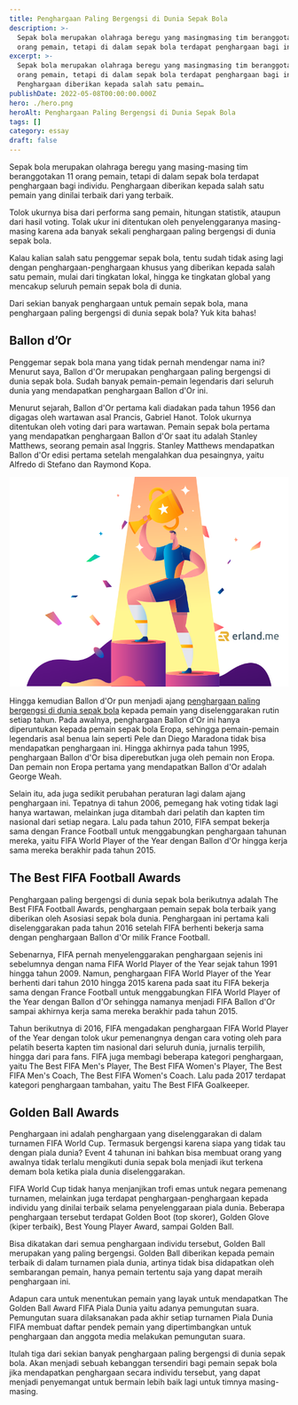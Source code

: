 ```yaml
---
title: Penghargaan Paling Bergengsi di Dunia Sepak Bola
description: >-
  Sepak bola merupakan olahraga beregu yang masingmasing tim beranggotakan 11
  orang pemain, tetapi di dalam sepak bola terdapat penghargaan bagi individu.…
excerpt: >-
  Sepak bola merupakan olahraga beregu yang masingmasing tim beranggotakan 11
  orang pemain, tetapi di dalam sepak bola terdapat penghargaan bagi individu.
  Penghargaan diberikan kepada salah satu pemain…
publishDate: 2022-05-08T00:00:00.000Z
hero: ./hero.png
heroAlt: Penghargaan Paling Bergengsi di Dunia Sepak Bola
tags: []
category: essay
draft: false
---
```


Sepak bola merupakan olahraga beregu yang masing-masing tim beranggotakan 11 orang pemain, tetapi di dalam sepak bola terdapat penghargaan bagi individu. Penghargaan diberikan kepada salah satu pemain yang dinilai terbaik dari yang terbaik.

Tolok ukurnya bisa dari performa sang pemain, hitungan statistik, ataupun dari hasil voting. Tolak ukur ini ditentukan oleh penyelenggaranya masing-masing karena ada banyak sekali penghargaan paling bergengsi di dunia sepak bola.

Kalau kalian salah satu penggemar sepak bola, tentu sudah tidak asing lagi dengan penghargaan-penghargaan khusus yang diberikan kepada salah satu pemain, mulai dari tingkatan lokal, hingga ke tingkatan global yang mencakup seluruh pemain sepak bola di dunia.

Dari sekian banyak penghargaan untuk pemain sepak bola, mana penghargaan paling bergengsi di dunia sepak bola? Yuk kita bahas!

## Ballon d’Or

Penggemar sepak bola mana yang tidak pernah mendengar nama ini? Menurut saya, Ballon d'Or merupakan penghargaan paling bergengsi di dunia sepak bola. Sudah banyak pemain-pemain legendaris dari seluruh dunia yang mendapatkan penghargaan Ballon d'Or ini.

Menurut sejarah, Ballon d'Or pertama kali diadakan pada tahun 1956 dan digagas oleh wartawan asal Prancis, Gabriel Hanot. Tolok ukurnya ditentukan oleh voting dari para wartawan. Pemain sepak bola pertama yang mendapatkan penghargaan Ballon d'Or saat itu adalah Stanley Matthews, seorang pemain asal Inggris. Stanley Matthews mendapatkan Ballon d'Or edisi pertama setelah mengalahkan dua pesaingnya, yaitu Alfredo di Stefano dan Raymond Kopa.

![penghargaan sepak bola](./images/penghargaan-sepak-bola.png)

Hingga kemudian Ballon d'Or pun menjadi ajang <a href="https://www.guinness.id/temu-bola/article/penyuka-bola-ketahui-3-penghargaan-paling-bergengsi-di-dunia-sepak-bola">penghargaan paling bergengsi di dunia sepak bola</a> kepada pemain yang diselenggarakan rutin setiap tahun. Pada awalnya, penghargaan Ballon d'Or ini hanya diperuntukan kepada pemain sepak bola Eropa, sehingga pemain-pemain legendaris asal benua lain seperti Pele dan Diego Maradona tidak bisa mendapatkan penghargaan ini. Hingga akhirnya pada tahun 1995, penghargaan Ballon d'Or bisa diperebutkan juga oleh pemain non Eropa. Dan pemain non Eropa pertama yang mendapatkan Ballon d'Or adalah George Weah.

Selain itu, ada juga sedikit perubahan peraturan lagi dalam ajang penghargaan ini. Tepatnya di tahun 2006, pemegang hak voting tidak lagi hanya wartawan, melainkan juga ditambah dari pelatih dan kapten tim nasional dari setiap negara. Lalu pada tahun 2010, FIFA sempat bekerja sama dengan France Football untuk menggabungkan penghargaan tahunan mereka, yaitu FIFA World Player of the Year dengan Ballon d'Or hingga kerja sama mereka berakhir pada tahun 2015.

## The Best FIFA Football Awards

Penghargaan paling bergengsi di dunia sepak bola berikutnya adalah The Best FIFA Football Awards, penghargaan pemain sepak bola terbaik yang diberikan oleh Asosiasi sepak bola dunia. Penghargaan ini pertama kali diselenggarakan pada tahun 2016 setelah FIFA berhenti bekerja sama dengan penghargaan Ballon d'Or milik France Football.

Sebenarnya, FIFA pernah menyelenggarakan penghargaan sejenis ini sebelumnya dengan nama FIFA World Player of the Year sejak tahun 1991 hingga tahun 2009. Namun, penghargaan FIFA World Player of the Year berhenti dari tahun 2010 hingga 2015 karena pada saat itu FIFA bekerja sama dengan France Football untuk menggabungkan FIFA World Player of the Year dengan Ballon d'Or sehingga namanya menjadi FIFA Ballon d'Or sampai akhirnya kerja sama mereka berakhir pada tahun 2015.

Tahun berikutnya di 2016, FIFA mengadakan penghargaan FIFA World Player of the Year dengan tolok ukur pemenangnya dengan cara voting oleh para pelatih beserta kapten tim nasional dari seluruh dunia, jurnalis terpilih, hingga dari para fans. FIFA juga membagi beberapa kategori penghargaan, yaitu The Best FIFA Men's Player, The Best FIFA Women's Player, The Best FIFA Men's Coach, The Best FIFA Women's Coach. Lalu pada 2017 terdapat kategori penghargaan tambahan, yaitu The Best FIFA Goalkeeper.

## Golden Ball Awards

Penghargaan ini adalah penghargaan yang diselenggarakan di dalam turnamen FIFA World Cup. Termasuk bergengsi karena siapa yang tidak tau dengan piala dunia? Event 4 tahunan ini bahkan bisa membuat orang yang awalnya tidak terlalu mengikuti dunia sepak bola menjadi ikut terkena demam bola ketika piala dunia diselenggarakan.

FIFA World Cup tidak hanya menjanjikan trofi emas untuk negara pemenang turnamen, melainkan juga terdapat penghargaan-penghargaan kepada individu yang dinilai terbaik selama penyelenggaraan piala dunia. Beberapa penghargaan tersebut terdapat Golden Boot (top skorer), Golden Glove (kiper terbaik), Best Young Player Award, sampai Golden Ball.

Bisa dikatakan dari semua penghargaan individu tersebut, Golden Ball merupakan yang paling bergengsi. Golden Ball diberikan kepada pemain terbaik di dalam turnamen piala dunia, artinya tidak bisa didapatkan oleh sembarangan pemain, hanya pemain tertentu saja yang dapat meraih penghargaan ini.

Adapun cara untuk menentukan pemain yang layak untuk mendapatkan The Golden Ball Award FIFA Piala Dunia yaitu adanya pemungutan suara. Pemungutan suara dilaksanakan pada akhir setiap turnamen Piala Dunia FIFA membuat daftar pendek pemain yang dipertimbangkan untuk penghargaan dan anggota media melakukan pemungutan suara.

Itulah tiga dari sekian banyak penghargaan paling bergengsi di dunia sepak bola. Akan menjadi sebuah kebanggan tersendiri bagi pemain sepak bola jika mendapatkan penghargaan secara individu tersebut, yang dapat menjadi penyemangat untuk bermain lebih baik lagi untuk timnya masing-masing.
